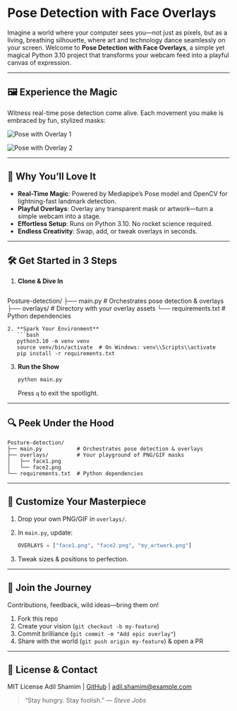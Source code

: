 # Pose Detection with Face Overlays

Imagine a world where your computer sees you—not just as pixels, but as a living, breathing silhouette, where art and technology dance seamlessly on your screen. Welcome to **Pose Detection with Face Overlays**, a simple yet magical Python 3.10 project that transforms your webcam feed into a playful canvas of expression.

---

## 🖼️ Experience the Magic

Witness real-time pose detection come alive. Each movement you make is embraced by fun, stylized masks:

![Pose with Overlay 1](https://miro.medium.com/v2/resize\:fit:640/format\:webp/1*BKZqEPtvM-6xwarhABZQnA.gif)

![Pose with Overlay 2](https://miro.medium.com/v2/resize\:fit:640/format\:webp/1*Gsx7MLBj2LKiaDsab0iNjg.gif)

---

## 🚀 Why You’ll Love It

* **Real-Time Magic**: Powered by Mediapipe’s Pose model and OpenCV for lightning-fast landmark detection.
* **Playful Overlays**: Overlay any transparent mask or artwork—turn a simple webcam into a stage.
* **Effortless Setup**: Runs on Python 3.10. No rocket science required.
* **Endless Creativity**: Swap, add, or tweak overlays in seconds.

---

## 🛠️ Get Started in 3 Steps

1. **Clone & Dive In**

   ```
   ```

Posture-detection/
├── main.py           # Orchestrates pose detection & overlays
├── overlays/         # Directory with your overlay assets
└── requirements.txt  # Python dependencies

````
2. **Spark Your Environment**
   ```bash
   python3.10 -m venv venv
   source venv/bin/activate  # On Windows: venv\\Scripts\\activate
   pip install -r requirements.txt
````

3. **Run the Show**

   ```bash
   python main.py
   ```

   Press `q` to exit the spotlight.

---

## 🔍 Peek Under the Hood

```
Posture-detection/
├── main.py           # Orchestrates pose detection & overlays
├── overlays/         # Your playground of PNG/GIF masks
│   ├── face1.png
│   └── face2.png
└── requirements.txt  # Python dependencies
```

---

## 🎨 Customize Your Masterpiece

1. Drop your own PNG/GIF in `overlays/`.
2. In `main.py`, update:

   ```python
   OVERLAYS = ["face1.png", "face2.png", "my_artwork.png"]
   ```
3. Tweak sizes & positions to perfection.

---

## 🤝 Join the Journey

Contributions, feedback, wild ideas—bring them on!

1. Fork this repo
2. Create your vision (`git checkout -b my-feature`)
3. Commit brilliance (`git commit -m "Add epic overlay"`)
4. Share with the world (`git push origin my-feature`) & open a PR

---

## 📜 License & Contact

MIT License
Adil Shamim | [GitHub](https://github.com/AdilShamim8) | [adil.shamim@example.com](mailto:adil.shamim@example.com)

> “Stay hungry. Stay foolish.” — *Steve Jobs*
